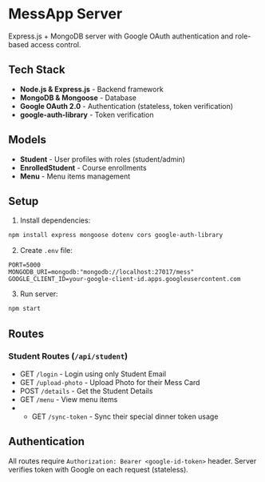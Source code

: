 # MessApp Server

Express.js + MongoDB server with Google OAuth authentication and role-based access control.

## Tech Stack

- **Node.js & Express.js** - Backend framework
- **MongoDB & Mongoose** - Database
- **Google OAuth 2.0** - Authentication (stateless, token verification)
- **google-auth-library** - Token verification

## Models

- **Student** - User profiles with roles (student/admin)
- **EnrolledStudent** - Course enrollments
- **Menu** - Menu items management

## Setup

1. Install dependencies:
```bash
npm install express mongoose dotenv cors google-auth-library
```

2. Create `.env` file:
```env
PORT=5000
MONGODB_URI=mongodb:"mongodb://localhost:27017/mess"
GOOGLE_CLIENT_ID=your-google-client-id.apps.googleusercontent.com
```

3. Run server:
```bash
npm start
```

## Routes


### Student Routes (`/api/student`)
- GET `/login` - Login using only Student Email
- GET `/upload-photo` - Upload Photo for their Mess Card
- POST `/details` - Get the Student Details
- GET `/menu` - View menu items
- - GET `/sync-token` - Sync their special dinner token usage

## Authentication

All routes require `Authorization: Bearer <google-id-token>` header. Server verifies token with Google on each request (stateless).


